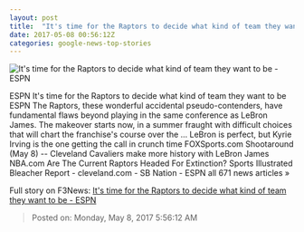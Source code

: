 ```yaml
---
layout: post
title:  "It's time for the Raptors to decide what kind of team they want to be - ESPN"
date: 2017-05-08 00:56:12Z
categories: google-news-top-stories
---
```


![It's time for the Raptors to decide what kind of team they want to be - ESPN](http://a4.espncdn.com/combiner/i?img=%2Fphoto%2F2016%2F0515%2Fr83581_1296x729_16%2D9.jpg)

ESPN It's time for the Raptors to decide what kind of team they want to be ESPN The Raptors, these wonderful accidental pseudo-contenders, have fundamental flaws beyond playing in the same conference as LeBron James. The makeover starts now, in a summer fraught with difficult choices that will chart the franchise's course over the ... LeBron is perfect, but Kyrie Irving is the one getting the call in crunch time FOXSports.com Shootaround (May 8) -- Cleveland Cavaliers make more history with LeBron James NBA.com Are The Current Raptors Headed For Extinction? Sports Illustrated Bleacher Report - cleveland.com - SB Nation - ESPN all 671 news articles »


Full story on F3News: [It's time for the Raptors to decide what kind of team they want to be - ESPN](http://www.f3nws.com/n/gsWQpF)

> Posted on: Monday, May 8, 2017 5:56:12 AM
